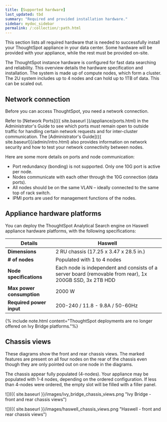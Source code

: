 ```yaml
---
title: [Supported hardware]
last_updated: tbd
summary: "Required and provided installation hardware."
sidebar: mydoc_sidebar
permalink: /:collection/:path.html
---
```


This section lists all required hardware that is needed to successfully install
your ThoughtSpot appliance in your data center. Some hardware will be provided
with your appliance, while the rest must be provided on-site.

The ThoughtSpot instance hardware is configured for fast data searching and
reliability. This overview details the hardware specification and installation.
The system is made up of compute nodes, which form a cluster. The 2U system
includes up to 4 nodes and can hold up to 1TB of data. This can be scaled out.

## Network connection

Before you can access ThoughtSpot, you need a network connection.

Refer to [Network Ports]({{ site.baseurl }}/appliance/ports.html) in
the Administrator's Guide to see which ports must remain open to outside traffic
for handling certain network requests and for inter-cluster communication. The
[Administrator's Guide]({{ site.baseurl}}/admin/intro.html) also provides
information on network security and how to test your network connectivity
between nodes.

Here are some more details on ports and node communication:

-   Port redundancy (bonding) is not supported. Only one 10G port is active per node.
-   Nodes communicate with each other through the 10G connection (data ports).
-   All nodes should be on the same VLAN – ideally connected to the same top of rack switch.
-   IPMI ports are used for management functions of the nodes.


## Appliance hardware platforms

You can deploy the ThoughtSpot Analytical Search engine on Haswell appliance
hardware platforms, with the following specifications:

|Details                    |  Haswell|
|-------                    | ------- |
|**Dimensions**             |  2 RU chassis (17.25 x 3.47 x 28.5 in.)|
|**\# of nodes**            |  Populated with 1 to 4 nodes                                      |
|**Node specifications**    |Each node is independent and consists of a server board (removable from rear), 1x 200GB SSD, 3x 2TB HDD|
|**Max power consumption**  |2000 W|
|**Required power input**   |200-240 / 11.8 - 9.8A / 50-60Hz|

{% include note.html content="ThoughtSpot deployments are no longer offered on Ivy Bridge platforms."%}

## Chassis views

These diagrams show the front and rear chassis views. The marked features are
present on all four nodes on the rear of the chassis even though they are only
pointed out on one node in the diagrams.

The chassis appear fully populated (4-nodes). Your appliance may be populated
with 1-4 nodes, depending on the ordered configuration. If less than 4-nodes
were ordered, the empty slot will be filled with a filler panel.

 ![]({{ site.baseurl }}/images/ivy_bridge_chassis_views.png "Ivy Bridge - front and rear chassis views")

 ![]({{ site.baseurl }}/images/haswell_chassis_views.png "Haswell - front and rear chassis views")
